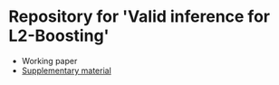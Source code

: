 # Repository for 'Valid inference for L2-Boosting'

* Working paper
* [Supplementary material](https://github.com/davidruegamer/inference_boosting/blob/master/supplementary%20material/inf_l2boost_suppl.pdf)
